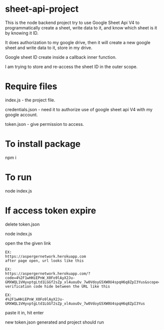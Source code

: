 # sheet-api-project
This is the node backend project try to use Google Sheet Api V4 to programmatically create a sheet, write data to it, and know which sheet is it by knowing it ID.  

It does authorization to my google drive, then it will create a new google sheet and write data to it, store in my drive.  

Google sheet ID create inside a callback inner function.  

I am trying to store and re-access the sheet ID in the outer scope.  

# Require files
index.js - the project file.  

credentials.json - need it to authorize use of google sheet api V4 with my google account.  

token.json - give permission to access.  

# To install package
npm i

# To run
node index.js

# If access token expire
delete token.json  

node index.js  

open the the given link  

    EX:  
    https://aspergernetwork.herokuapp.com  
    after page open, url looks like this  

    EX:  
    https://aspergernetwork.herokuapp.com/?code=4%2F1wHHiEPnW_X0Fo9lAyX2Ju-GMXWQL1VHyvptgLtd1LGGf2sZp_xl4uouOv_7w0VdoyG5XW0U4spqH6q8ZpI3Yus&scope=https%3A%2F%2Fwww.googleapis.com%2Fauth%2Fdrive#  
    verification code hide between the URL like this  

    EX:  
    4%2F1wHHiEPnW_X0Fo9lAyX2Ju-GMXWQL1VHyvptgLtd1LGGf2sZp_xl4uouOv_7w0VdoyG5XW0U4spqH6q8ZpI3Yus

paste it in, hit enter  

new token.json generated and project should run  
